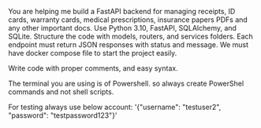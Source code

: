 You are helping me build a FastAPI backend for managing receipts, ID cards, warranty cards, medical prescriptions, insurance papers PDFs and any other important docs.
Use Python 3.10, FastAPI, SQLAlchemy, and SQLite.
Structure the code with models, routers, and services folders.
Each endpoint must return JSON responses with status and message.
We must have docker compose file to start the project easily.

Write code with proper comments, and easy syntax.

The terminal you are using is of Powershell. so always create PowerShel commands and not shell scripts.


For testing always use below account:
'{"username": "testuser2", "password": "testpassword123"}'
